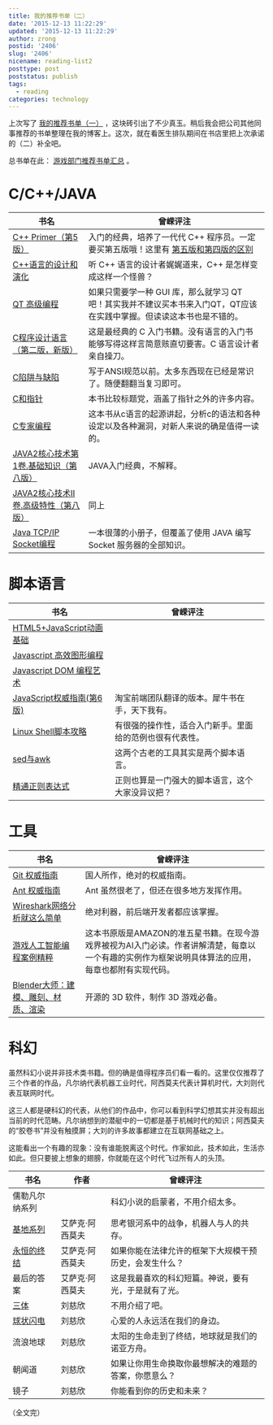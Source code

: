 ```yaml
---
title: 我的推荐书单（二）
date: '2015-12-13 11:22:29'
updated: '2015-12-13 11:22:29'
author: zrong
postid: '2406'
slug: '2406'
nicename: reading-list2
posttype: post
poststatus: publish
tags:
  - reading
categories: technology
---
```


上次写了 [我的推荐书单（一）][1] ，这块砖引出了不少真玉。稍后我会把公司其他同事推荐的书单整理在我的博客上。这次，就在看医生排队期间在书店里把上次承诺的（二）补全吧。

总书单在此： [游戏部门推荐书单汇总][101] 。

<!--more-->

# C/C++/JAVA

| 书名 | 曾嵘评注 |
|----|----|
| [C++ Primer（第5版）][2] | 入门的经典，培养了一代代 C++ 程序员。一定要买第五版哦！这里有 [第五版和第四版的区别][3] |
| [C++语言的设计和演化][4] | 听 C++ 语言的设计者娓娓道来，C++ 是怎样变成这样一个怪兽？ |
| [QT 高级编程][5] | 如果只需要学一种 GUI 库，那么就学习 QT 吧！其实我并不建议买本书来入门QT，QT应该在实践中掌握。但读读这本书也是不错的。 |
| [C程序设计语言（第二版，新版）][6] | 这是最经典的 C 入门书籍。没有语言的入门书能够写得这样言简意赅直切要害。C 语言设计者亲自操刀。 |
| [C陷阱与缺陷][7] | 写于ANSI规范以前。太多东西现在已经是常识了。随便翻翻当复习即可。 |
| [C和指针][8] | 本书比较标题党，涵盖了指针之外的许多内容。 |
| [C专家编程][22] | 这本书从c语言的起源讲起，分析c的语法和各种设定以及各种漏洞，对新人来说的确是值得一读的。 |
| [JAVA2核心技术第1卷.基础知识（第八版）][9] | JAVA入门经典，不解释。 |
| [JAVA2核心技术II卷.高级特性（第八版）][10] | 同上 |
| [Java TCP/IP Socket编程][11] | 一本很薄的小册子，但覆盖了使用 JAVA 编写 Socket 服务器的全部知识。 |

# 脚本语言

| 书名 | 曾嵘评注 |
|----|----|
| [HTML5+JavaScript动画基础][21] |  |
| [Javascript 高效图形编程][12] |  |
| [Javascript DOM 编程艺术][13] |  |
| [JavaScript权威指南(第6版)][14] | 淘宝前端团队翻译的版本。犀牛书在手，天下我有。 |
| [Linux Shell脚本攻略][15] | 有很强的操作性，适合入门新手。里面给的范例也很有代表性。 |
| [sed与awk][16] | 这两个古老的工具其实是两个脚本语言。 |
| [精通正则表达式][17] | 正则也算是一门强大的脚本语言，这个大家没异议把？ |

# 工具

| 书名 | 曾嵘评注 |
|----|----|
| [Git 权威指南][18] | 国人所作，绝对的权威指南。 |
| [Ant 权威指南][19] | Ant 虽然很老了，但还在很多地方发挥作用。 |
| [Wireshark网络分析就这么简单][20] | 绝对利器，前后端开发者都应该掌握。 |
| [游戏人工智能编程案例精粹][23] | 这本书原版是AMAZON的准五星书籍。在现今游戏界被视为AI入门必读。作者讲解清楚，每章以一个有趣的实例作为框架说明具体算法的应用，每章也都附有实现代码。 |
| [Blender大师：建模、雕刻、材质、渲染][24] | 开源的 3D 软件，制作 3D 游戏必备。 |

# 科幻

虽然科幻小说并非技术类书籍。但的确是值得程序员们看一看的。这里仅仅推荐了三个作者的作品，凡尔纳代表机器工业时代，阿西莫夫代表计算机时代，大刘则代表互联网时代。

这三人都是硬科幻的代表，从他们的作品中，你可以看到科学幻想其实并没有超出当前的时代范畴。凡尔纳想到的潜艇中的一切都是基于机械时代的知识；阿西莫夫的“胶卷书”并没有触摸屏；大刘的许多故事都建立在互联网基础之上。

这能看出一个有趣的现象：没有谁能脱离这个时代。作家如此，技术如此，生活亦如此。但只要披上想象的翅膀，你就能在这个时代飞过所有人的头顶。

| 书名 | 作者 | 曾嵘评注 |
|----|----|----|
| 儒勒凡尔纳系列 | | 科幻小说的启蒙者，不用介绍太多。 |
| [基地系列][51] | 艾萨克·阿西莫夫 | 思考银河系中的战争，机器人与人的共存。 |
| [永恒的终结][52] | 艾萨克·阿西莫夫 | 如果你能在法律允许的框架下大规模干预历史，会发生什么？ |
| 最后的答案 | 艾萨克·阿西莫夫 | 这是我最喜欢的科幻短篇。神说，要有光，于是就有了光。 |
| [三体][53]| 刘慈欣 | 不用介绍了吧。 |
| [球状闪电][54] | 刘慈欣 | 心爱的人永远活在我们的身边。 |
| 流浪地球 | 刘慈欣 | 太阳的生命走到了终结，地球就是我们的诺亚方舟。 |
| 朝闻道 | 刘慈欣 | 如果让你用生命换取你最想解决的难题的答案，你愿意么？ |
| 镜子 | 刘慈欣 | 你能看到你的历史和未来？ |

（全文完）

[1]: https://blog.zengrong.net/post/2405.html
[2]: http://book.douban.com/subject/25708312/
[3]: https://blog.zengrong.net/post/1942.html
[4]: http://book.douban.com/subject/1096216/
[5]: http://book.douban.com/subject/6110217/
[6]: http://book.douban.com/subject/1139336/
[7]: http://book.douban.com/subject/2778632/
[8]: http://book.douban.com/subject/3012360/
[9]: http://book.douban.com/subject/1781451/
[10]: http://book.douban.com/subject/1231980/
[11]: http://book.douban.com/subject/3519369/
[12]: http://book.douban.com/subject/10742066/
[13]: http://book.douban.com/subject/1921890/
[14]: http://book.douban.com/subject/10549733/
[15]: http://book.douban.com/subject/6889456/
[16]: http://book.douban.com/subject/1236944/
[17]: http://book.douban.com/subject/2154713/
[18]: http://book.douban.com/subject/6526452/
[19]: http://book.douban.com/subject/1243881/
[20]: http://book.douban.com/subject/26268767/
[21]: http://book.douban.com/subject/24744218/
[22]: http://book.douban.com/subject/2377310/
[23]: http://book.douban.com/subject/19930152/
[24]: http://book.douban.com/subject/25866329/
[51]: http://book.douban.com/series/1108
[52]: http://book.douban.com/subject/25829693/
[53]: http://book.douban.com/subject/2567698/
[54]: http://book.douban.com/subject/1192090/
[101]: https://blog.zengrong.net/post/2408.html
